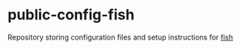 # public-config-fish

Repository storing configuration files and setup instructions for [fish](https://fishshell.com/)
